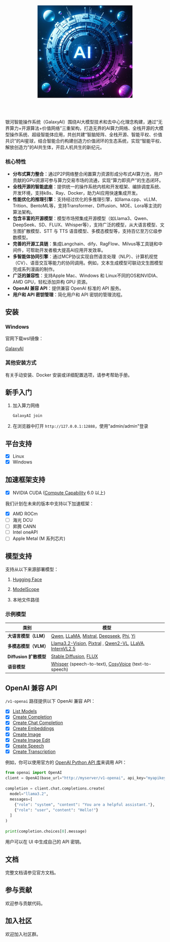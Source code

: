 <br>

<p align="center">
    <img alt="GalaxyAI" src="./docs/assets/GalaxyAI-logo.png" width="300px"/>
</p>
<br>

<br>


银河智能操作系统（GalaxyAI）围绕AI大模型技术和去中心化理念构建，通过​“无界算力+开源算法+价值网络”​三重架构，打造无界的AI算力网络、全栈开源的大模型操作系统、超级智能体应用，共创共建“智脑矩阵、全栈开源、智能平权、价值共识”的AI星球，结合智能合约构建创造力价值闭环的生态系统，实现“智能平权、解放创造力”的AI共生体，开启人机共生的新纪元。

### 核心特性

- **分布式算力整合**：通过P2P网络整合闲置算力资源形成分布式AI算力池，用户贡献的GPU资源可参与算力交易市场的流通，实现“算力即资产”的生态闭环。
- **全栈开源的智能底座**：提供统一的操作系统内核和开发框架、编排调度系统、开发环境，支持k8s、Ray、Docker，助力AI应用快速集成开发。
- **性能优化的推理引擎**：支持经过优化的多推理引擎，如llama.cpp、vLLM、Trition、BentoML等，支持Transformer、Diffusion、MOE、Lora等主流的算法架构。
- **包含丰富的开源模型**：模型市场预集成开源模型（如Llama3、Qwen、DeepSeek、SD、FLUX、Whisper等），支持广泛的模型，从大语言模型、文生图扩散模型、STT 与 TTS 语音模型、多模态模型等，支持百亿至万亿级参数模型。
- **完善的开源工具链**：集成Langchain、dify、RagFlow、Milvus等工具链和中间件，可帮助开发者极大提高AI应用开发效率。  
- **多智能体协同引擎**：通过MCP协议实现自然语言处理（NLP）、计算机视觉（CV）、语音交互等能力的协同调用。例如，文本生成模型可联动文生图模型完成系列漫画的制作。
- **广泛的兼容性**：支持Apple Mac、Windows 和 Linux不同的OS和NVIDIA、AMD GPU，轻松添加异构 GPU 资源。
- **OpenAI 兼容 API**：提供兼容 OpenAI 标准的 API 服务。
- **用户和 API 密钥管理**：简化用户和 API 密钥的管理流程。


## 安装

### Windows

官网下载wsl镜像：

[GalaxyAI](https://www.aiverse.vip/GalaxyAI/GalaxyAIOS_V0.1_win.tgz)

### 其他安装方式

有关手动安装、Docker 安装或详细配置选项，请参考帮助手册。

## 新手入门

1. 加入算力网络
    ```bash
    GalaxyAI join 
    ```

2. 在浏览器中打开 `http://127.0.0.1:12888`，使用"admin/admin"登录


## 平台支持

- [x] Linux
- [x] Windows

## 加速框架支持

- [x] NVIDIA CUDA ([Compute Capability](https://developer.nvidia.com/cuda-gpus) 6.0 以上)

我们计划在未来的版本中支持以下加速框架：
- [x] AMD ROCm
- [ ] 海光 DCU
- [ ] 昇腾 CANN
- [ ] Intel oneAPI
- [ ] Apple Metal (M 系列芯片)

## 模型支持

支持从以下来源部署模型：

1. [Hugging Face](https://huggingface.co/)

2. [ModelScope](https://modelscope.cn/)

3. 本地文件路径

### 示例模型

| **类别**               | **模型**                                                                                                                                                                                                                                                                                                                                         |
| ---------------------- | ------------------------------------------------------------------------------------------------------------------------------------------------------------------------------------------------------------------------------------------------------------------------------------------------------------------------------------------------ |
| **大语言模型（LLM）**  | [Qwen](https://huggingface.co/models?search=Qwen/Qwen), [LLaMA](https://huggingface.co/meta-llama), [Mistral](https://huggingface.co/mistralai), [Deepseek](https://huggingface.co/models?search=deepseek-ai/deepseek), [Phi](https://huggingface.co/models?search=microsoft/phi), [Yi](https://huggingface.co/models?search=01-ai/Yi)           |
| **多模态模型（VLM）**  | [Llama3.2-Vision](https://huggingface.co/models?pipeline_tag=image-text-to-text&search=llama3.2), [Pixtral](https://huggingface.co/models?search=pixtral) , [Qwen2-VL](https://huggingface.co/models?search=Qwen/Qwen2-VL), [LLaVA](https://huggingface.co/models?search=llava), [InternVL2.5](https://huggingface.co/models?search=internvl2_5) |
| **Diffusion 扩散模型** | [Stable Diffusion](https://huggingface.co/models?search=stable-diffusion), [FLUX](https://huggingface.co/models?search=flux) 
| **语音模型**           | [Whisper](https://huggingface.co/models?search=Systran/faster) (speech-to-text), [CosyVoice](https://huggingface.co/models?search=FunAudioLLM/CosyVoice) (text-to-speech)                                                                                                                                                                        |


## OpenAI 兼容 API

 `/v1-openai` 路径提供以下 OpenAI 兼容 API：

- [x] [List Models](https://platform.openai.com/docs/api-reference/models/list)
- [x] [Create Completion](https://platform.openai.com/docs/api-reference/completions/create)
- [x] [Create Chat Completion](https://platform.openai.com/docs/api-reference/chat/create)
- [x] [Create Embeddings](https://platform.openai.com/docs/api-reference/embeddings/create)
- [x] [Create Image](https://platform.openai.com/docs/api-reference/images/create)
- [x] [Create Image Edit](https://platform.openai.com/docs/api-reference/images/createEdit)
- [x] [Create Speech](https://platform.openai.com/docs/api-reference/audio/createSpeech)
- [x] [Create Transcription](https://platform.openai.com/docs/api-reference/audio/createTranscription)

例如，你可以使用官方的 [OpenAI Python API 库](https://github.com/openai/openai-python)来调用 API：

```python
from openai import OpenAI
client = OpenAI(base_url="http://myserver/v1-openai", api_key="myapikey")

completion = client.chat.completions.create(
  model="llama3.2",
  messages=[
    {"role": "system", "content": "You are a helpful assistant."},
    {"role": "user", "content": "Hello!"}
  ]
)

print(completion.choices[0].message)
```

用户可以在 UI 中生成自己的 API 密钥。

## 文档

完整文档请参见官方文档。


## 参与贡献

欢迎参与贡献代码。

## 加入社区

欢迎加入社区群。

